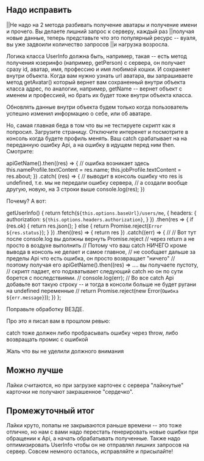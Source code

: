Надо исправить
--------------

||Не надо на 2 метода разбивать получение аватары и получение имени и прочего. Вы делаете лишний запрос к серверу, каждый раз
||получая новые данные, теперь представьте что это популярный ресурс -- вуаля, вы уже задвоили количество запросов
||и нагрузка возросла.

Логика класса UserInfo должна быть, например, такая -- есть метод получения юзеринфо (например, getPerson) с сервера,
он получает сразу id, аватар, имя, профессию и имя любимой кошки. И сохраняет внутри объекта. Когда вам нужно
узнать url аватара, вы запрашиваете метод getAvatar() который вернет вам сохраненный внутри объекта класса адрес,
по аналогии, например, getName -- вернет объект с именем и профессией, но брать их будет тоже внутри объекта класса.

Обновлять данные внутри объекта будем только когда пользователь успешно изменил информацию о себе, или об аватаре.


Но, самая главная беда в том что вы не тестируете скрипт как я попросил. Загрузите страницу. Отключите интеренет
и посмотрите в консоль когда будете профиль менять. Ваш catch срабатывает на на переданную ошибку Api, а на ошибку
в идущем перед ним then. Смотрите:

apiGetName().then((res) => { // ошибка возникает здесь
      this.nameProfile.textContent = res.name;
      this.jobProfile.textContent = res.about;
    })
    .catch( (res) => {
      // выводит в консоль ошибку что res is undefined, т.е. мы не передали ошибку сервера,
      // а создали вообще другую, новую, на 3 строки выше
      console.log(res); 
    })

Почему? А вот:

  getUserInfo() {
    return fetch(`${this.options.baseUrl}/users/me`, {
      headers: {
        authorization: `${this.options.headers.authorization}`,
      }
    })
      .then(res => {
        if (res.ok) {
          return res.json();
        } else {
          return Promise.reject(`Error ${res.status}`);
        }
      })
      .then((res) => {
        return res
      })
      .catch((err) => {
        //
        // Вот тут после console.log вы должны вернуть Promise.reject
        // через return а не просто в воздухе выполнить
        // Потому что ваш catch НИЧЕГО кроме вывода в консоль не делает и самое главное,
        // не сообщает дальше за пределы Api что есть ошибка, он просто возвращает "ничего"
        // поэтому получая его apiGetName().then((res) => .... вы получаете пустоту,
        // скрипт падает, его подхватывает следующий catch но он по сути борется с последствиями.
        //
        console.log(err);
        // Во все catch Api добавьте вот такую строку -- и тогда в консоли больше не будет ругани на undefined переменные
        // return Promise.reject(new Error(`Ошибка ${err.message}`));
      })
  };

Поправьте обработку ВЕЗДЕ.

Про это я писал вам в прошлом ревью:

  catch тоже должен либо пробрасывать ошибку через throw, либо возвращать промис с ошибкой

Жаль что вы не уделили должного внимания



Можно лучше
-----------

Лайки считаются, но при загрузке карточек с сервера "лайкнутые" карточки не получают закрашенное "сердечко".


Промежуточный итог
------------------

Лайки круто, попапы не закрываются раньше времени -- это тоже отлично, но нам с вами надо перестать генерировать новые ошибки
при обращении к Api, а начать обрабатывать полученные. Также надо оптимизировать UserInfo чтобы он не отправлял лишних запросов
на сервер. Совсем немного осталось, исправляйте и присылайте!

